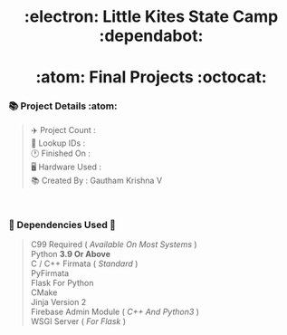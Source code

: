 <h1 align="center">:electron: Little Kites State Camp :dependabot:
<h1 align="center">:atom: Final Projects :octocat:

### :books: Project Details :atom:
> :airplane: Project Count : <br>
> :bookmark_tabs: Lookup IDs : <br>
> :clock1: Finished On : <br>
> :desktop_computer: Hardware Used : <br>
> :books: Created By : Gautham Krishna V

<br>

### :bridge_at_night: Dependencies Used :ice_cube:

> C99 Required ( *Available On Most Systems* ) <br>
> Python **3.9 Or Above** <br>
> C / C++ Firmata ( *Standard* ) <br>
> PyFirmata <br>
> Flask For Python <br>
> CMake <br>
> Jinja Version 2 <br>
> Firebase Admin Module ( *C++ And Python3* ) <br>
> WSGI Server ( *For Flask* )
